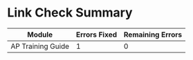 # Link Check Summary

| Module | Errors Fixed | Remaining Errors |
| --- | --- | --- |
| AP Training Guide | 1 | 0 |
